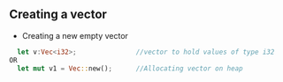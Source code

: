 ## Creating a vector
- Creating a new empty vector
```rust
  let v:Vec<i32>;               //vector to hold values of type i32
OR  
  let mut v1 = Vec::new();      //Allocating vector on heap
```
